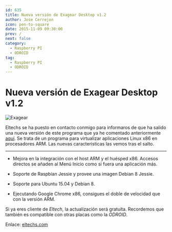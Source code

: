 ```yaml
---
id: 635
title: Nueva versión de Exagear Desktop v1.2
author: Jose Cerrejon
icon: pen-to-square
date: 2015-11-09 09:30:00
prev: /
next: false
category:
  - Raspberry PI
  - ODROID
tag:
  - Raspberry PI
  - ODROID
---
```


# Nueva versión de Exagear Desktop v1.2

![Exagear](/images/2015/06/ExaGear_Desktop_tr.png)

Eltechs se ha puesto en contacto conmigo para informaros de que ha salido una nueva versión de este programa que ya he comentado anteriormente [aquí](/post.php?id=573). Se trata de un programa para virtualizar aplicaciones Linux x86 en procesadores ARM. Las nuevas caracteristicas las vemos tras el salto.

- - -
* Mejora en la integración con el host ARM y el huésped x86. Accesos directos se añaden al Menú Inicio como si fuera una aplicación más.

* Soporte de Raspbian Jessie y provee una imagen Debian 8 Jessie.

* Soporte para Ubuntu 15.04 y Debian 8.

* Ejecutando Google Chrome x86, consigues el doble de velocidad que con la versión ARM.

Si ya eres cliente de *Eltech*, la actualización será gratuíta. Recordemos que también es compatible con otras placas como la *ODROID*.

Enlace: [eltechs.com](http://eltechs.com/run-x86-apps-on-raspberry-pi-odroid-and-other-arm-devices-with-exagear-desktop-v1-2/)
